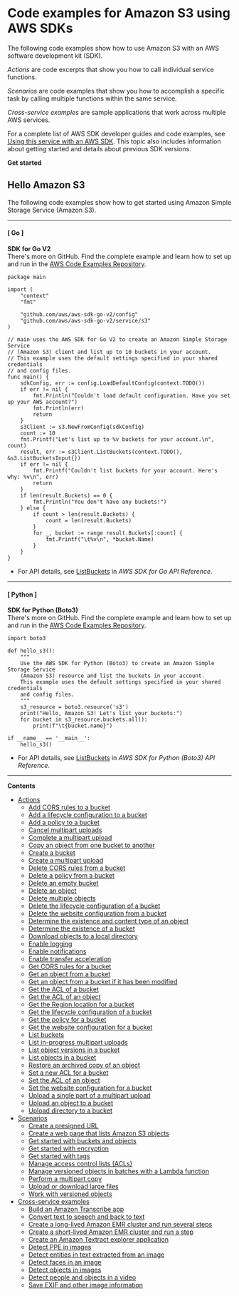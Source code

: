 # Code examples for Amazon S3 using AWS SDKs<a name="service_code_examples"></a>

The following code examples show how to use Amazon S3 with an AWS software development kit \(SDK\)\. 

*Actions* are code excerpts that show you how to call individual service functions\.

*Scenarios* are code examples that show you how to accomplish a specific task by calling multiple functions within the same service\.

*Cross\-service examples* are sample applications that work across multiple AWS services\.

For a complete list of AWS SDK developer guides and code examples, see [Using this service with an AWS SDK](UsingAWSSDK.md#sdk-general-information-section)\. This topic also includes information about getting started and details about previous SDK versions\.

**Get started**

## Hello Amazon S3<a name="example_s3_Hello_section"></a>

The following code examples show how to get started using Amazon Simple Storage Service \(Amazon S3\)\.

------
#### [ Go ]

**SDK for Go V2**  
 There's more on GitHub\. Find the complete example and learn how to set up and run in the [AWS Code Examples Repository](https://github.com/awsdocs/aws-doc-sdk-examples/tree/main/gov2/s3#code-examples)\. 
  

```
package main

import (
	"context"
	"fmt"

	"github.com/aws/aws-sdk-go-v2/config"
	"github.com/aws/aws-sdk-go-v2/service/s3"
)

// main uses the AWS SDK for Go V2 to create an Amazon Simple Storage Service
// (Amazon S3) client and list up to 10 buckets in your account.
// This example uses the default settings specified in your shared credentials
// and config files.
func main() {
	sdkConfig, err := config.LoadDefaultConfig(context.TODO())
	if err != nil {
		fmt.Println("Couldn't load default configuration. Have you set up your AWS account?")
		fmt.Println(err)
		return
	}
	s3Client := s3.NewFromConfig(sdkConfig)
	count := 10
	fmt.Printf("Let's list up to %v buckets for your account.\n", count)
	result, err := s3Client.ListBuckets(context.TODO(), &s3.ListBucketsInput{})
	if err != nil {
		fmt.Printf("Couldn't list buckets for your account. Here's why: %v\n", err)
		return
	}
	if len(result.Buckets) == 0 {
		fmt.Println("You don't have any buckets!")
	} else {
		if count > len(result.Buckets) {
			count = len(result.Buckets)
		}
		for _, bucket := range result.Buckets[:count] {
			fmt.Printf("\t%v\n", *bucket.Name)
		}
	}
}
```
+  For API details, see [ListBuckets](https://pkg.go.dev/github.com/aws/aws-sdk-go-v2/service/s3#Client.ListBuckets) in *AWS SDK for Go API Reference*\. 

------
#### [ Python ]

**SDK for Python \(Boto3\)**  
 There's more on GitHub\. Find the complete example and learn how to set up and run in the [AWS Code Examples Repository](https://github.com/awsdocs/aws-doc-sdk-examples/tree/main/python/example_code/s3#code-examples)\. 
  

```
import boto3

def hello_s3():
    """
    Use the AWS SDK for Python (Boto3) to create an Amazon Simple Storage Service
    (Amazon S3) resource and list the buckets in your account.
    This example uses the default settings specified in your shared credentials
    and config files.
    """
    s3_resource = boto3.resource('s3')
    print("Hello, Amazon S3! Let's list your buckets:")
    for bucket in s3_resource.buckets.all():
        print(f"\t{bucket.name}")

if __name__ == '__main__':
    hello_s3()
```
+  For API details, see [ListBuckets](https://docs.aws.amazon.com/goto/boto3/s3-2006-03-01/ListBuckets) in *AWS SDK for Python \(Boto3\) API Reference*\. 

------

**Contents**
+ [Actions](service_code_examples_actions.md)
  + [Add CORS rules to a bucket](example_s3_PutBucketCors_section.md)
  + [Add a lifecycle configuration to a bucket](example_s3_PutBucketLifecycleConfiguration_section.md)
  + [Add a policy to a bucket](example_s3_PutBucketPolicy_section.md)
  + [Cancel multipart uploads](example_s3_CancelMultipartUpload_section.md)
  + [Complete a multipart upload](example_s3_CompleteMultipartUpload_section.md)
  + [Copy an object from one bucket to another](example_s3_CopyObject_section.md)
  + [Create a bucket](example_s3_CreateBucket_section.md)
  + [Create a multipart upload](example_s3_CreateMultipartUpload_section.md)
  + [Delete CORS rules from a bucket](example_s3_DeleteBucketCors_section.md)
  + [Delete a policy from a bucket](example_s3_DeleteBucketPolicy_section.md)
  + [Delete an empty bucket](example_s3_DeleteBucket_section.md)
  + [Delete an object](example_s3_DeleteObject_section.md)
  + [Delete multiple objects](example_s3_DeleteObjects_section.md)
  + [Delete the lifecycle configuration of a bucket](example_s3_DeleteBucketLifecycle_section.md)
  + [Delete the website configuration from a bucket](example_s3_DeleteBucketWebsite_section.md)
  + [Determine the existence and content type of an object](example_s3_HeadObject_section.md)
  + [Determine the existence of a bucket](example_s3_HeadBucket_section.md)
  + [Download objects to a local directory](example_s3_DownloadBucketToDirectory_section.md)
  + [Enable logging](example_s3_ServiceAccessLogging_section.md)
  + [Enable notifications](example_s3_PutBucketNotification_section.md)
  + [Enable transfer acceleration](example_s3_TransferAcceleration_section.md)
  + [Get CORS rules for a bucket](example_s3_GetBucketCors_section.md)
  + [Get an object from a bucket](example_s3_GetObject_section.md)
  + [Get an object from a bucket if it has been modified](example_s3_GetObject_IfModifiedSince_section.md)
  + [Get the ACL of a bucket](example_s3_GetBucketAcl_section.md)
  + [Get the ACL of an object](example_s3_GetObjectAcl_section.md)
  + [Get the Region location for a bucket](example_s3_GetBucketLocation_section.md)
  + [Get the lifecycle configuration of a bucket](example_s3_GetBucketLifecycleConfiguration_section.md)
  + [Get the policy for a bucket](example_s3_GetBucketPolicy_section.md)
  + [Get the website configuration for a bucket](example_s3_GetBucketWebsite_section.md)
  + [List buckets](example_s3_ListBuckets_section.md)
  + [List in\-progress multipart uploads](example_s3_ListMultipartUploads_section.md)
  + [List object versions in a bucket](example_s3_ListObjectVersions_section.md)
  + [List objects in a bucket](example_s3_ListObjects_section.md)
  + [Restore an archived copy of an object](example_s3_RestoreObject_section.md)
  + [Set a new ACL for a bucket](example_s3_PutBucketAcl_section.md)
  + [Set the ACL of an object](example_s3_PutObjectAcl_section.md)
  + [Set the website configuration for a bucket](example_s3_PutBucketWebsite_section.md)
  + [Upload a single part of a multipart upload](example_s3_UploadPart_section.md)
  + [Upload an object to a bucket](example_s3_PutObject_section.md)
  + [Upload directory to a bucket](example_s3_UploadDirectoryToBucket_section.md)
+ [Scenarios](service_code_examples_scenarios.md)
  + [Create a presigned URL](example_s3_Scenario_PresignedUrl_section.md)
  + [Create a web page that lists Amazon S3 objects](example_s3_Scenario_ListObjectsWeb_section.md)
  + [Get started with buckets and objects](example_s3_Scenario_GettingStarted_section.md)
  + [Get started with encryption](example_s3_Encryption_section.md)
  + [Get started with tags](example_s3_Scenario_Tagging_section.md)
  + [Manage access control lists \(ACLs\)](example_s3_Scenario_ManageACLs_section.md)
  + [Manage versioned objects in batches with a Lambda function](example_s3_Scenario_BatchObjectVersioning_section.md)
  + [Perform a multipart copy](example_s3_MultipartCopy_section.md)
  + [Upload or download large files](example_s3_Scenario_UsingLargeFiles_section.md)
  + [Work with versioned objects](example_s3_Scenario_ObjectVersioningUsage_section.md)
+ [Cross\-service examples](service_code_examples_cross-service_examples.md)
  + [Build an Amazon Transcribe app](example_cross_TranscriptionApp_section.md)
  + [Convert text to speech and back to text](example_cross_Telephone_section.md)
  + [Create a long\-lived Amazon EMR cluster and run several steps](example_cross_LongLivedEmrCluster_section.md)
  + [Create a short\-lived Amazon EMR cluster and run a step](example_cross_ShortLivedEmrCluster_section.md)
  + [Create an Amazon Textract explorer application](example_cross_TextractExplorer_section.md)
  + [Detect PPE in images](example_cross_RekognitionPhotoAnalyzerPPE_section.md)
  + [Detect entities in text extracted from an image](example_cross_TextractComprehendDetectEntities_section.md)
  + [Detect faces in an image](example_cross_DetectFaces_section.md)
  + [Detect objects in images](example_cross_RekognitionPhotoAnalyzer_section.md)
  + [Detect people and objects in a video](example_cross_RekognitionVideoDetection_section.md)
  + [Save EXIF and other image information](example_cross_DetectLabels_section.md)
